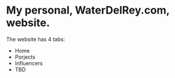 # My personal, WaterDelRey.com, website.
The website has 4 tabs:
- Home
- Porjects
- Influencers
- TBD
